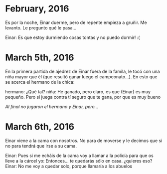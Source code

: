 # February, 2016

Es por la noche, Einar duerme, pero de repente empieza a gruñir. Me levanto. Le pregunto qué le pasa...

Einar: Es que estoy durmiendo cosas tontas y no puedo dormir! :(

# March 5th, 2016

En la primera partida de ajedrez de Einar fuera de la famila, le tocó con una niña mayor que él (que resultó
ganar luego el campeonato...). En esto que se acerca el hermano de la chica:

hermano: ¿Qué tal?
niña: He ganado, pero claro, es que (Einar) es muy pequeño. Pero si juega contra tí seguro que te gana, por que es muy bueno

*Al final no jugaron el hermano y Einar, pero...*

# March 6th, 2016

Einar viene a la cama con nosotros. No para de moverse y le decimos que si no para tendrá que irse a su cama.

Einar: Pues si me echáis de la cama voy a llamar a la policía para que os lleve a la cárcel
yo: Entonces... te quedarás sólo en casa. ¿quieres eso?
Einar: No me voy a quedar solo, porque llamaría a los abuelos
